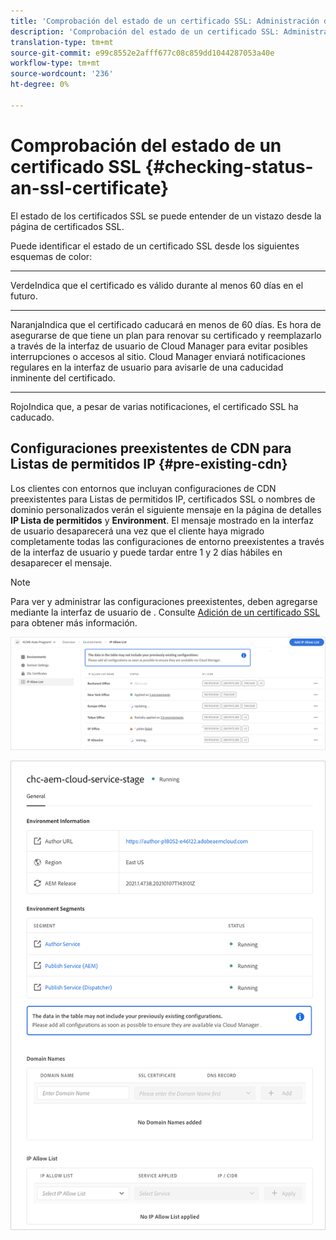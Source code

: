 ```yaml
---
title: 'Comprobación del estado de un certificado SSL: Administración de certificados SSL'
description: 'Comprobación del estado de un certificado SSL: Administración de certificados SSL'
translation-type: tm+mt
source-git-commit: e99c8552e2afff677c08c859dd1044287053a40e
workflow-type: tm+mt
source-wordcount: '236'
ht-degree: 0%

---
```



# Comprobación del estado de un certificado SSL {#checking-status-an-ssl-certificate}

El estado de los certificados SSL se puede entender de un vistazo desde la página de certificados SSL.

Puede identificar el estado de un certificado SSL desde los siguientes esquemas de color:

* ****
VerdeIndica que el certificado es válido durante al menos 60 días en el futuro.

* ****
NaranjaIndica que el certificado caducará en menos de 60 días. Es hora de asegurarse de que tiene un plan para renovar su certificado y reemplazarlo a través de la interfaz de usuario de Cloud Manager para evitar posibles interrupciones o accesos al sitio. Cloud Manager enviará notificaciones regulares en la interfaz de usuario para avisarle de una caducidad inminente del certificado.

* ****
RojoIndica que, a pesar de varias notificaciones, el certificado SSL ha caducado.

## Configuraciones preexistentes de CDN para Listas de permitidos IP {#pre-existing-cdn}

Los clientes con entornos que incluyan configuraciones de CDN preexistentes para Listas de permitidos IP, certificados SSL o nombres de dominio personalizados verán el siguiente mensaje en la página de detalles **IP Lista de permitidos** y **Environment**. El mensaje mostrado en la interfaz de usuario desaparecerá una vez que el cliente haya migrado completamente todas las configuraciones de entorno preexistentes a través de la interfaz de usuario y puede tardar entre 1 y 2 días hábiles en desaparecer el mensaje.

>[!NOTE]
>Para ver y administrar las configuraciones preexistentes, deben agregarse mediante la interfaz de usuario de . Consulte [Adición de un certificado SSL](/help/implementing/cloud-manager/managing-ssl-certifications/add-ssl-certificate.md) para obtener más información.

![](/help/implementing/cloud-manager/assets/ip-allow-list-message1.png)

![](/help/implementing/cloud-manager/assets/ip-allow-list-message2.png)